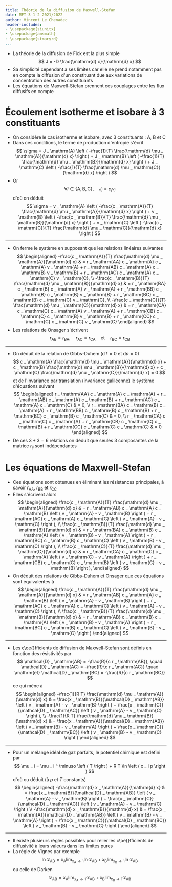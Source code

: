 ```yaml
---
title: Théorie de la diffusion de Maxwell-Stefan
date: MFT-3-1-2 2021/2022
author: Vincent Le Chenadec
header-includes:
- \usepackage{siunitx}
- \usepackage{amsmath}
- \usepackage{stmaryrd}
...
```


* La théorie de la diffusion de Fick est la plus simple
$$
J = -D \frac{\mathrm{d} c}{\mathrm{d} x}
$$
* Sa simplicité cependant a ses limites car elle ne prend notamment pas en compte la diffusion d'un constituant due aux variations de concentration des autres constituants
* Les équations de Maxwell-Stefan prennent ces couplages entre les flux diffusifs en compte

# Écoulement isotherme et isobare à 3 constituants

* On considère le cas isotherme et isobare, avec 3 constituants : $\mathrm{A}$, $\mathrm{B}$ et $\mathrm{C}$
* Dans ces conditions, le terme de production d'entropie s'écrit
$$
\sigma = J _ \mathrm{A} \left ( -\frac{1}{T} \frac{\mathrm{d} \mu _ \mathrm{A}}{\mathrm{d} x} \right ) + J _ \mathrm{B} \left ( -\frac{1}{T} \frac{\mathrm{d} \mu _ \mathrm{B}}{\mathrm{d} x} \right ) + J _ \mathrm{C} \left ( -\frac{1}{T} \frac{\mathrm{d} \mu _ \mathrm{C}}{\mathrm{d} x} \right )
$$
* Or
$$
\forall i \in \left \{ \mathrm{A}, \mathrm{B}, \mathrm{C} \right \}, \quad J _ i = c _ i v _ i
$$
d'où on déduit
$$
\sigma = v _ \mathrm{A} \left ( -\frac{c _ \mathrm{A}}{T} \frac{\mathrm{d} \mu _ \mathrm{A}}{\mathrm{d} x} \right ) + v _ \mathrm{B} \left ( -\frac{c _ \mathrm{B}}{T} \frac{\mathrm{d} \mu _ \mathrm{B}}{\mathrm{d} x} \right ) + v _ \mathrm{C} \left ( -\frac{c _ \mathrm{C}}{T} \frac{\mathrm{d} \mu _ \mathrm{C}}{\mathrm{d} x} \right )
$$

---

* On ferme le système en supposant que les relations linéaires suivantes
$$
\begin{aligned}
-\frac{c _ \mathrm{A}}{T} \frac{\mathrm{d} \mu _ \mathrm{A}}{\mathrm{d} x} & = r _ \mathrm{AA} c _ \mathrm{A} c _ \mathrm{A} v _ \mathrm{A} + r _ \mathrm{AB} c _ \mathrm{A} c _ \mathrm{B} v _ \mathrm{B} + r _ \mathrm{AC} c _ \mathrm{A} c _ \mathrm{C} v _ \mathrm{C}, \\
-\frac{c _ \mathrm{B}}{T} \frac{\mathrm{d} \mu _ \mathrm{B}}{\mathrm{d} x} & = r _ \mathrm{BA} c _ \mathrm{B} c _ \mathrm{A} v _ \mathrm{A} + r _ \mathrm{BB} c _ \mathrm{B} c _ \mathrm{B} v _ \mathrm{B} + r _ \mathrm{BC} c _ \mathrm{B} c _ \mathrm{C} v _ \mathrm{C}, \\
-\frac{c _ \mathrm{C}}{T} \frac{\mathrm{d} \mu _ \mathrm{C}}{\mathrm{d} x} & = r _ \mathrm{CA} c _ \mathrm{C} c _ \mathrm{A} v _ \mathrm{A} + r _ \mathrm{CB} c _ \mathrm{C} c _ \mathrm{B} v _ \mathrm{B} + r _ \mathrm{CC} c _ \mathrm{C} c _ \mathrm{C} v _ \mathrm{C}
\end{aligned}
$$
* Les relations de Onsager s'écrivent
$$
r _ \mathrm{AB} = r _ \mathrm{BA}, \quad r _ \mathrm{AC} = r _ \mathrm{CA} \quad \mathrm{et} \quad r _ \mathrm{BC} = r _ \mathrm{CB}
$$

---

* On déduit de la relation de Gibbs-Duhem ($\mathrm{d} T = 0$ et $\mathrm{d} p = 0$)
$$
c _ \mathrm{A} \frac{\mathrm{d} \mu _ \mathrm{A}}{\mathrm{d} x} + c _ \mathrm{B} \frac{\mathrm{d} \mu _ \mathrm{B}}{\mathrm{d} x} + c _ \mathrm{C} \frac{\mathrm{d} \mu _ \mathrm{C}}{\mathrm{d} x} = 0
$$
et de l'invariance par translation (invariance galiléenne) le système d'équations suivant
$$
\begin{aligned}
r _ \mathrm{AA} c _ \mathrm{A} c _ \mathrm{A} + r _ \mathrm{AB} c _ \mathrm{A} c _ \mathrm{B} + r _ \mathrm{AC} c _ \mathrm{A} c _ \mathrm{C} & = 0, \\
r _ \mathrm{BA} c _ \mathrm{B} c _ \mathrm{A} + r _ \mathrm{BB} c _ \mathrm{B} c _ \mathrm{B} + r _ \mathrm{BC} c _ \mathrm{B} c _ \mathrm{C} & = 0, \\
r _ \mathrm{CA} c _ \mathrm{C} c _ \mathrm{A} + r _ \mathrm{CB} c _ \mathrm{C} c _ \mathrm{B} + r _ \mathrm{CC} c _ \mathrm{C} c _ \mathrm{C} & = 0
\end{aligned}
$$
* De ces $3 + 3 = 6$ relations on déduit que seules $3$ composantes de la matrice $r _ {ij}$ sont indépendantes

# Les équations de Maxwell-Stefan

* Ces équations sont obtenues en éliminant les résistances principales, à savoir $r _ \mathrm{AA}$, $r _ \mathrm{BB}$ et $r _ \mathrm{CC}$
* Elles s'écrivent alors
$$
\begin{aligned}
\frac{c _ \mathrm{A}}{T} \frac{\mathrm{d} \mu _ \mathrm{A}}{\mathrm{d} x} & = r _ \mathrm{AB} c _ \mathrm{A} c _ \mathrm{B} \left ( v _ \mathrm{A} - v _ \mathrm{B} \right ) + r _ \mathrm{AC} c _ \mathrm{A} c _ \mathrm{C} \left ( v _ \mathrm{A} - v _ \mathrm{C} \right ), \\
\frac{c _ \mathrm{B}}{T} \frac{\mathrm{d} \mu _ \mathrm{B}}{\mathrm{d} x} & = r _ \mathrm{BA} c _ \mathrm{B} c _ \mathrm{A} \left ( v _ \mathrm{B} - v _ \mathrm{A} \right ) + r _ \mathrm{BC} c _ \mathrm{B} c _ \mathrm{C} \left ( v _ \mathrm{B} - v _ \mathrm{C} \right ), \\
\frac{c _ \mathrm{C}}{T} \frac{\mathrm{d} \mu _ \mathrm{C}}{\mathrm{d} x} & = r _ \mathrm{CA} c _ \mathrm{C} c _ \mathrm{A} \left ( v _ \mathrm{C} - v _ \mathrm{A} \right ) + r _ \mathrm{CB} c _ \mathrm{C} c _ \mathrm{B} \left ( v _ \mathrm{C} - v _ \mathrm{B} \right ),
\end{aligned}
$$
* On déduit des relations de Gibbs-Duhem et Onsager que ces équations sont équivalentes à
$$
\begin{aligned}
\frac{c _ \mathrm{A}}{T} \frac{\mathrm{d} \mu _ \mathrm{A}}{\mathrm{d} x} & = r _ \mathrm{AB} c _ \mathrm{A} c _ \mathrm{B} \left ( v _ \mathrm{A} - v _ \mathrm{B} \right ) + r _ \mathrm{AC} c _ \mathrm{A} c _ \mathrm{C} \left ( v _ \mathrm{A} - v _ \mathrm{C} \right ), \\
\frac{c _ \mathrm{B}}{T} \frac{\mathrm{d} \mu _ \mathrm{B}}{\mathrm{d} x} & = r _ \mathrm{AB} c _ \mathrm{B} c _ \mathrm{A} \left ( v _ \mathrm{B} - v _ \mathrm{A} \right ) + r _ \mathrm{BC} c _ \mathrm{B} c _ \mathrm{C} \left ( v _ \mathrm{B} - v _ \mathrm{C} \right )
\end{aligned}
$$

---

* Les c\oe{}fficients de diffusion de Maxwell-Stefan sont définis en fonction des résistivités par
$$
\mathcal{D} _ \mathrm{AB} = -\frac{R}{c r _ \mathrm{AB}}, \quad \mathcal{D} _ \mathrm{AC} = -\frac{R}{c r _ \mathrm{AC}} \quad \mathrm{et} \mathcal{D} _ \mathrm{BC} = -\frac{R}{c r _ \mathrm{BC}}
$$
ce qui mène à
$$
\begin{aligned}
-\frac{1}{R T} \frac{\mathrm{d} \mu _ \mathrm{A}}{\mathrm{d} x} & = \frac{x _ \mathrm{B}}{\mathcal{D} _ \mathrm{AB}} \left ( v _ \mathrm{A} - v _ \mathrm{B} \right ) + \frac{x _ \mathrm{C}}{\mathcal{D} _ \mathrm{AC}} \left ( v _ \mathrm{A} - v _ \mathrm{C} \right ), \\
-\frac{1}{R T} \frac{\mathrm{d} \mu _ \mathrm{B}}{\mathrm{d} x} & = \frac{x _ \mathrm{A}}{\mathcal{D} _ \mathrm{AB}} \left ( v _ \mathrm{B} - v _ \mathrm{A} \right ) + \frac{x _ \mathrm{C}}{\mathcal{D} _ \mathrm{BC}} \left ( v _ \mathrm{B} - v _ \mathrm{C} \right )
\end{aligned}
$$

---

* Pour un mélange idéal de gaz parfaits, le potentiel chimique est défini par
$$
\mu _ i = \mu _ i ^ \minuso \left ( T \right ) + R T \ln \left ( x _ i p \right )
$$
d'où ou déduit (à $p$ et $T$ constants)
$$
\begin{aligned}
-\frac{\mathrm{d} x _ \mathrm{A}}{\mathrm{d} x} & = \frac{x _ \mathrm{B}}{\mathcal{D} _ \mathrm{AB}} \left ( v _ \mathrm{A} - v _ \mathrm{B} \right ) + \frac{x _ \mathrm{C}}{\mathcal{D} _ \mathrm{AC}} \left ( v _ \mathrm{A} - v _ \mathrm{C} \right ) \\
-\frac{\mathrm{d} x _ \mathrm{B}}{\mathrm{d} x} & = \frac{x _ \mathrm{A}}{\mathcal{D} _ \mathrm{AB}} \left ( v _ \mathrm{B} - v _ \mathrm{A} \right ) + \frac{x _ \mathrm{C}}{\mathcal{D} _ \mathrm{BC}} \left ( v _ \mathrm{B} - v _ \mathrm{C} \right )
\end{aligned}
$$

---

* Il existe plusieurs règles possibles pour relier les c\oe{}fficients de diffusivité à leurs valeurs dans les limites pures
* La règle de Vignes par exemple
$$
\ln \mathcal{D} _ \mathrm{AB} = x _ \mathrm{A} \lim _ {x _ \mathrm{A} \to 1} \ln \mathcal{D} _ \mathrm{AB} + x _ \mathrm{B} \lim _ {x _ \mathrm{B} \to 1} \ln \mathcal{D} _ \mathrm{AB}
$$
ou celle de Darken
$$
\mathcal{D} _ \mathrm{AB} = x _ \mathrm{A} \lim _ {x _ \mathrm{A} \to 1} \mathcal{D} _ \mathrm{AB} + x _ \mathrm{B} \lim _ {x _ \mathrm{B} \to 1} \mathcal{D} _ \mathrm{AB}
$$

